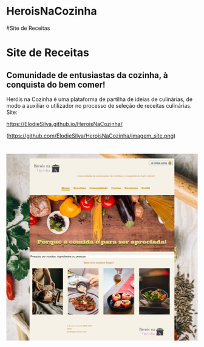 # HeroisNaCozinha
#Site de Receitas
# Site de Receitas
## Comunidade de entusiastas da cozinha, à conquista do bem comer!


Heróis na Cozinha é uma plataforma de partilha de ideias de culinárias, de modo a auxiliar o utilizador no processo de seleção de receitas culinárias.
Site:

https://ElodieSilva.github.io/HeroisNaCozinha/

(https://github.com/ElodieSilva/HeroisNaCozinha/imagem_site.png)


<div>
  
<h1 align="center">   
  <img  src="https://github.com/ElodieSilva/HeroisNaCozinha/blob/main/imagem_site.png" />
</h1>

</div>


